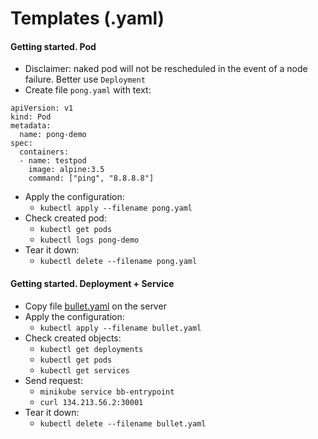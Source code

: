 # Templates (.yaml)
#### Getting started. Pod
* Disclaimer: naked pod will not be rescheduled in the event of a node failure. Better use `Deployment`
* Create file `pong.yaml` with text:
```
apiVersion: v1
kind: Pod
metadata:
  name: pong-demo
spec:
  containers:
  - name: testpod
    image: alpine:3.5
    command: ["ping", "8.8.8.8"]
```
* Apply the configuration:
    *  `kubectl apply --filename pong.yaml`
* Check created pod:
    * `kubectl get pods`
    * `kubectl logs pong-demo`
* Tear it down:
    * `kubectl delete --filename pong.yaml`

#### Getting started. Deployment + Service
* Copy file [bullet.yaml](extras/bullet.yaml) on the server
* Apply the configuration:
    *  `kubectl apply --filename bullet.yaml`
* Check created objects:
    * `kubectl get deployments`
    * `kubectl get pods`
    * `kubectl get services`
* Send request:
    * `minikube service bb-entrypoint`
    * `curl 134.213.56.2:30001`
* Tear it down:
    * `kubectl delete --filename bullet.yaml`
